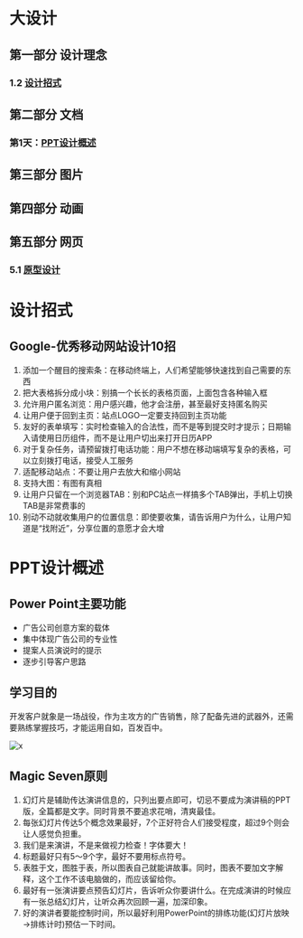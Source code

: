 # 大设计

## 第一部分 设计理念

### 1.2 [设计招式](./1.2_设计招式.md)

## 第二部分 文档

### 第1天：[PPT设计概述](./2.1_PPT设计概述.md)

## 第三部分 图片

## 第四部分 动画

## 第五部分 网页

### 5.1 [原型设计](./5.1_原型设计.md)

# 设计招式

## Google-优秀移动网站设计10招

1. 添加一个醒目的搜索条：在移动终端上，人们希望能够快速找到自己需要的东西
2. 把大表格拆分成小块：别搞一个长长的表格页面，上面包含各种输入框
3. 允许用户匿名浏览：用户感兴趣，他才会注册，甚至最好支持匿名购买
4. 让用户便于回到主页：站点LOGO一定要支持回到主页功能
5. 友好的表单填写：实时检查输入的合法性，而不是等到提交时才提示；日期输入请使用日历组件，而不是让用户切出来打开日历APP
6. 对于复杂任务，请预留拨打电话功能：用户不想在移动端填写复杂的表格，可以立刻拨打电话，接受人工服务
7. 适配移动站点：不要让用户去放大和缩小网站
8. 支持大图：有图有真相
9. 让用户只留在一个浏览器TAB：别和PC站点一样搞多个TAB弹出，手机上切换TAB是非常费事的
10. 别动不动就收集用户的位置信息：即使要收集，请告诉用户为什么，让用户知道是“找附近”，分享位置的意愿才会大增



# PPT设计概述

## Power Point主要功能

- 广告公司创意方案的载体
- 集中体现广告公司的专业性
- 提案人员演说时的提示
- 逐步引导客户思路

## 学习目的

开发客户就象是一场战役，作为主攻方的广告销售，除了配备先进的武器外，还需要熟练掌握技巧，才能运用自如，百发百中。

![x](E:/WorkingDir/Office/Design/Resource/1.jpg)

## Magic Seven原则

1. 幻灯片是辅助传达演讲信息的，只列出要点即可，切忌不要成为演讲稿的PPT版，全篇都是文字。同时背景不要追求花哨，清爽最佳。
2. 每张幻灯片传达5个概念效果最好，7个正好符合人们接受程度，超过9个则会让人感觉负担重。
3. 我们是来演讲，不是来做视力检查！字体要大！
4. 标题最好只有5～9个字，最好不要用标点符号。
5. 表胜于文，图胜于表，所以图表自己就能讲故事。同时，图表不要加文字解释，这个工作不该电脑做的，而应该留给你。
6. 最好有一张演讲要点预告幻灯片，告诉听众你要讲什么。在完成演讲的时候应有一张总结幻灯片，让听众再次回顾一遍，加深印象。
7. 好的演讲者要能控制时间，所以最好利用PowerPoint的排练功能(幻灯片放映→排练计时)预估一下时间。


